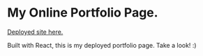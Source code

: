 # My Online Portfolio Page.

[Deployed site here.](https://aaron-g18.github.io/AG-Portfolio/)


Built with React, this is my deployed portfolio page. Take a look!  :)
